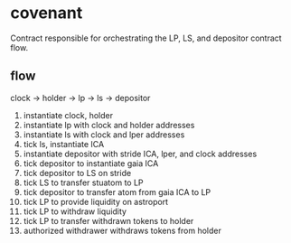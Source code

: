 # covenant

Contract responsible for orchestrating the LP, LS, and depositor contract flow.

## flow

clock -> holder -> lp -> ls -> depositor

1. instantiate clock, holder
1. instantiate lp with clock and holder addresses
1. instantiate ls with clock and lper addresses
1. tick ls, instantiate ICA
1. instantiate depositor with stride ICA, lper, and clock addresses
1. tick depositor to instantiate gaia ICA
1. tick depositor to LS on stride
1. tick LS to transfer stuatom to LP
1. tick depositor to transfer atom from gaia ICA to LP
1. tick LP to provide liquidity on astroport
1. tick LP to withdraw liquidity
1. tick LP to transfer withdrawn tokens to holder
1. authorized withdrawer withdraws tokens from holder

